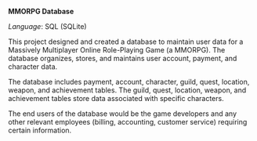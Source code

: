 <b>MMORPG Database</b>

<i>Language</i>: SQL (SQLite)

This project designed and created a database to maintain user data
for a Massively Multiplayer Online Role-Playing Game (a MMORPG). The database
organizes, stores, and maintains user account, payment, and character data.

The database includes payment, account, character, guild, quest, location, weapon,
and achievement tables. The guild, quest, location, weapon, and achievement tables store
data associated with specific characters.

The end users of the database would be the game developers and any other relevant
employees (billing, accounting, customer service) requiring certain information.
